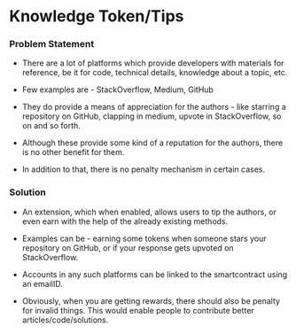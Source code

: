 # Knowledge Token/Tips

### Problem Statement
 - There are a lot of platforms which provide developers with materials for reference,
 be it for code, technical details, knowledge about a topic, etc.

 - Few examples are - StackOverflow, Medium, GitHub
 
 - They do provide a means of appreciation for the authors - like starring a repository on GitHub,
 clapping in medium, upvote in StackOverflow, so on and so forth.
 
 - Although these provide some kind of a reputation for the authors, there is no other benefit for them.
 
 - In addition to that, there is no penalty mechanism in certain cases.

### Solution
 - An extension, which when enabled, allows users to tip the authors, or even earn with the help of the
 already existing methods.
 
 - Examples can be - earning some tokens when someone stars your repository on GitHub, 
 or if your response gets upvoted on StackOverflow.
 
 - Accounts in any such platforms can be linked to the smartcontract using an emailID.
 
 - Obviously, when you are getting rewards, there should also be penalty for invalid things.
 This would enable people to contribute better articles/code/solutions.
